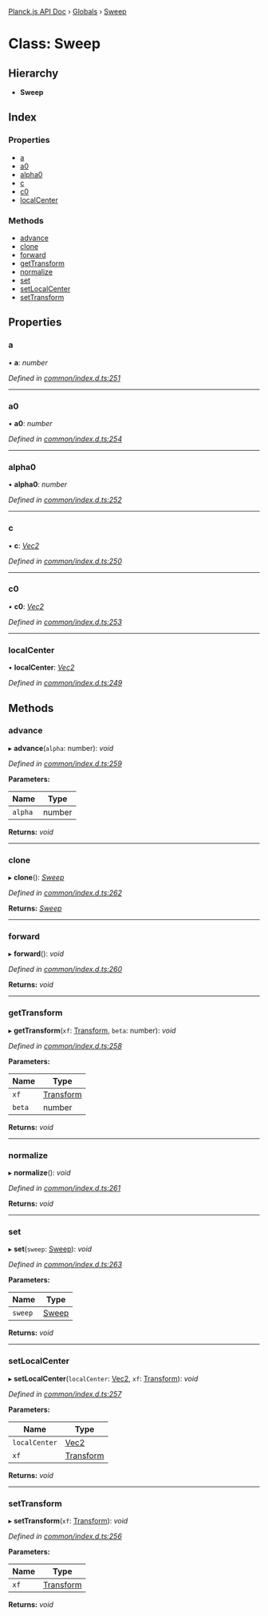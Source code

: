 [Planck.js API Doc](../README.md) › [Globals](../globals.md) › [Sweep](sweep.md)

# Class: Sweep

## Hierarchy

* **Sweep**

## Index

### Properties

* [a](sweep.md#a)
* [a0](sweep.md#a0)
* [alpha0](sweep.md#alpha0)
* [c](sweep.md#c)
* [c0](sweep.md#c0)
* [localCenter](sweep.md#localcenter)

### Methods

* [advance](sweep.md#advance)
* [clone](sweep.md#clone)
* [forward](sweep.md#forward)
* [getTransform](sweep.md#gettransform)
* [normalize](sweep.md#normalize)
* [set](sweep.md#set)
* [setLocalCenter](sweep.md#setlocalcenter)
* [setTransform](sweep.md#settransform)

## Properties

###  a

• **a**: *number*

*Defined in [common/index.d.ts:251](https://github.com/shakiba/planck.js/blob/b7f66f1/lib/common/index.d.ts#L251)*

___

###  a0

• **a0**: *number*

*Defined in [common/index.d.ts:254](https://github.com/shakiba/planck.js/blob/b7f66f1/lib/common/index.d.ts#L254)*

___

###  alpha0

• **alpha0**: *number*

*Defined in [common/index.d.ts:252](https://github.com/shakiba/planck.js/blob/b7f66f1/lib/common/index.d.ts#L252)*

___

###  c

• **c**: *[Vec2](vec2.md)*

*Defined in [common/index.d.ts:250](https://github.com/shakiba/planck.js/blob/b7f66f1/lib/common/index.d.ts#L250)*

___

###  c0

• **c0**: *[Vec2](vec2.md)*

*Defined in [common/index.d.ts:253](https://github.com/shakiba/planck.js/blob/b7f66f1/lib/common/index.d.ts#L253)*

___

###  localCenter

• **localCenter**: *[Vec2](vec2.md)*

*Defined in [common/index.d.ts:249](https://github.com/shakiba/planck.js/blob/b7f66f1/lib/common/index.d.ts#L249)*

## Methods

###  advance

▸ **advance**(`alpha`: number): *void*

*Defined in [common/index.d.ts:259](https://github.com/shakiba/planck.js/blob/b7f66f1/lib/common/index.d.ts#L259)*

**Parameters:**

Name | Type |
------ | ------ |
`alpha` | number |

**Returns:** *void*

___

###  clone

▸ **clone**(): *[Sweep](sweep.md)*

*Defined in [common/index.d.ts:262](https://github.com/shakiba/planck.js/blob/b7f66f1/lib/common/index.d.ts#L262)*

**Returns:** *[Sweep](sweep.md)*

___

###  forward

▸ **forward**(): *void*

*Defined in [common/index.d.ts:260](https://github.com/shakiba/planck.js/blob/b7f66f1/lib/common/index.d.ts#L260)*

**Returns:** *void*

___

###  getTransform

▸ **getTransform**(`xf`: [Transform](transform.md), `beta`: number): *void*

*Defined in [common/index.d.ts:258](https://github.com/shakiba/planck.js/blob/b7f66f1/lib/common/index.d.ts#L258)*

**Parameters:**

Name | Type |
------ | ------ |
`xf` | [Transform](transform.md) |
`beta` | number |

**Returns:** *void*

___

###  normalize

▸ **normalize**(): *void*

*Defined in [common/index.d.ts:261](https://github.com/shakiba/planck.js/blob/b7f66f1/lib/common/index.d.ts#L261)*

**Returns:** *void*

___

###  set

▸ **set**(`sweep`: [Sweep](sweep.md)): *void*

*Defined in [common/index.d.ts:263](https://github.com/shakiba/planck.js/blob/b7f66f1/lib/common/index.d.ts#L263)*

**Parameters:**

Name | Type |
------ | ------ |
`sweep` | [Sweep](sweep.md) |

**Returns:** *void*

___

###  setLocalCenter

▸ **setLocalCenter**(`localCenter`: [Vec2](vec2.md), `xf`: [Transform](transform.md)): *void*

*Defined in [common/index.d.ts:257](https://github.com/shakiba/planck.js/blob/b7f66f1/lib/common/index.d.ts#L257)*

**Parameters:**

Name | Type |
------ | ------ |
`localCenter` | [Vec2](vec2.md) |
`xf` | [Transform](transform.md) |

**Returns:** *void*

___

###  setTransform

▸ **setTransform**(`xf`: [Transform](transform.md)): *void*

*Defined in [common/index.d.ts:256](https://github.com/shakiba/planck.js/blob/b7f66f1/lib/common/index.d.ts#L256)*

**Parameters:**

Name | Type |
------ | ------ |
`xf` | [Transform](transform.md) |

**Returns:** *void*
